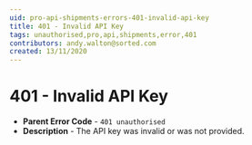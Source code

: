 ```yaml
---
uid: pro-api-shipments-errors-401-invalid-api-key
title: 401 - Invalid API Key
tags: unauthorised,pro,api,shipments,error,401
contributors: andy.walton@sorted.com
created: 13/11/2020
---
```

# 401 - Invalid API Key

* **Parent Error Code** - `401 unauthorised`
* **Description** - The API key was invalid or was not provided.